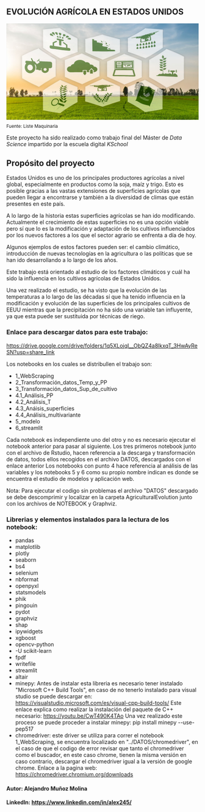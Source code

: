 ## EVOLUCIÓN AGRÍCOLA EN ESTADOS UNIDOS
![Agricultura image](./NOTEBOOKS/images/tecnologia_agricultura.jpg)
<sub>Fuente: Liste Maquinaria</sub>

Este proyecto ha sido realizado como trabajo final del Máster de *Data Science* impartido por la escuela digital *KSchool*

## Propósito del proyecto
Estados Unidos es uno de los principales productores agrícolas a nivel global, especialmente en productos como la soja, maíz y trigo. Esto es posible gracias a las vastas extensiones de superficies agrícolas que pueden llegar a encontrarse y también a la diversidad de climas que están presentes en este país. 

A lo largo de la historia estas superficies agrícolas se han ido modificando. Actualmente el crecimiento de estas superficies no es una opción viable pero sí que lo es la modificación y adaptación de los cultivos influenciados por los nuevos factores a los que el sector agrario se enfrenta a día de hoy.

Algunos ejemplos de estos factores pueden ser: el cambio climático, introducción de nuevas tecnologías en la agricultura o las políticas que se han ido desarrollando a lo largo de los años.

Este trabajo está orientado al estudio de los factores climáticos y cuál ha sido la influencia en los cultivos agrícolas de Estados Unidos.

Una vez realizado el estudio, se ha visto que la evolución de las temperaturas a lo largo de las décadas sí que ha tenido influencia en la modificación y evolución de las superficies de los principales cultivos de EEUU mientras que la precipitación no ha sido una variable tan influyente, ya que esta puede ser sustituida por técnicas de riego.


### Enlace para descargar datos para este trabajo:
https://drive.google.com/drive/folders/1q5XLojqI__ObQZ4a8lkxqT_3HwAyReSN?usp=share_link

Los notebooks en los cuales se distribullen el trabajo son:

- 1_WebScraping
- 2_Transformación_datos_Temp_y_PP
- 3_Transformación_datos_Sup_de_cultivo
- 4.1_Análisis_PP
- 4.2_Análisis_T
- 4.3_Anáisis_superficies
- 4.4_Análisis_multivariante
- 5_modelo
- 6_streamlit

Cada notebook es independiente uno del otro y no es necesario ejecutar el notebook anterior para pasar al siguiente.
Los tres primeros notebook junto con el archivo de Rstudio, hacen referencia a la descarga y transformación de datos, todos ellos recogidos en el archivo DATOS, descargados con el enlace anterior
Los notebooks con punto 4 hace referencia al análisis de las variables y los notebooks 5 y 6 como su propio nombre indican es donde se encuentra el estudio de modelos y aplicación web.

Nota: Para ejecutar el codigo sin problemas el archivo "DATOS" descargado se debe descomprimir y localizar en la carpeta AgriculturalEvolution junto con los archivos de NOTEBOOK y Graphviz.

### Librerias y elementos instalados para la lectura de los notebook:
- pandas
- matplotlib
- plotly
- seaborn
- bs4
- selenium
- nbformat
- openpyxl
- statsmodels
- phik
- pingouin
- pydot
- graphviz
- shap
- ipywidgets
- xgboost
- opencv-python
- -U scikit-learn
- fpdf
- writefile
- streamlit
- altair
- minepy: Antes de instalar esta libreria es necesario tener instalado "Microsoft C++ Build Tools", en caso de no tenerlo instalado para visual studio se puede descargar en:  https://visualstudio.microsoft.com/es/visual-cpp-build-tools/ 
          Este enlace explica como realizar la instalación del paquete de C++ necesario: https://youtu.be/CwT490K4TAo
          Una vez realizado este proceso se puede proceder a instalar minepy: pip install minepy --use-pep517
- chromedriver: este driver se utiliza para correr el notebook 1_WebScraping, se encuentra localizado en "../DATOS/chromedriver", en el caso de que el codigo de error revisar que tanto el chromedriver como el buscador, en este caso chrome, tienen la misma versión en caso contrario, descargar el chromedriver igual a la versión de google chrome. Enlace a la pagina web: https://chromedriver.chromium.org/downloads 

#### Autor: Alejandro Muñoz Molina
#### LinkedIn: https://www.linkedin.com/in/alex245/     
